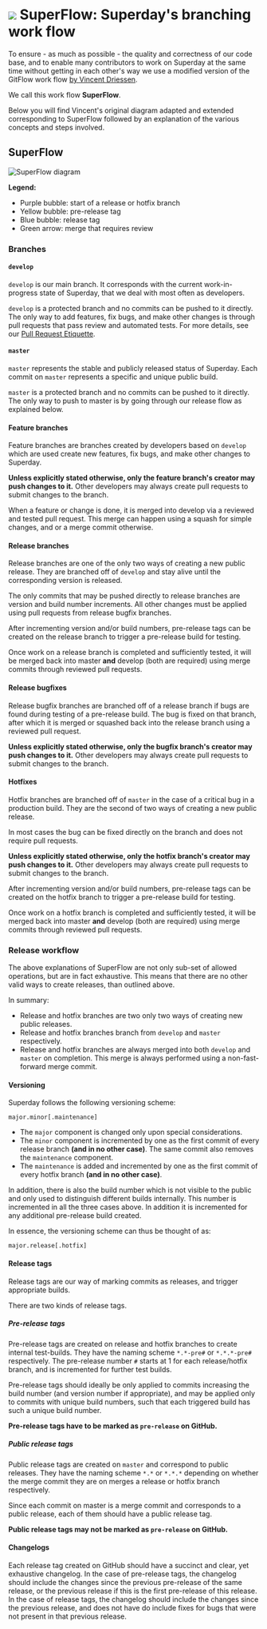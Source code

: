# ![](https://github.com/toggl/superday/blob/develop/teferi/Assets.xcassets/icSuperday.imageset/icSuperday.png) SuperFlow: Superday's branching work flow

To ensure - as much as possible - the quality and correctness of our code base, and to enable many contributors to work on Superday at the same time without getting in each other's way we use a modified version of the GitFlow work flow [by Vincent Driessen](http://nvie.com/posts/a-successful-git-branching-model/ "Original Blog post 'A successful Git branching model' by Vincent Driessen").

We call this work flow **SuperFlow**.

Below you will find Vincent's original diagram adapted and extended corresponding to SuperFlow followed by an explanation of the various concepts and steps involved.

## SuperFlow

![SuperFlow diagram](https://github.com/toggl/superday/blob/develop/docs/images/superflow.png)

**Legend:**
- Purple bubble: start of a release or hotfix branch
- Yellow bubble: pre-release tag
- Blue bubble: release tag
- Green arrow: merge that requires review

### Branches

#### `develop`

`develop` is our main branch. It corresponds with the current work-in-progress state of Superday, that we deal with most often as developers.

`develop` is a protected branch and no commits can be pushed to it directly. The only way to add features, fix bugs, and make other changes is through pull requests that pass review and automated tests. For more details, see our [Pull Request Etiquette](https://github.com/toggl/superday#pull-request-etiquette "Superday Pull Request Etiquette").

#### `master`

`master` represents the stable and publicly released status of Superday. Each commit on `master` represents a specific and unique public build.

`master` is a protected branch and no commits can be pushed to it directly. The only way to push to master is by going through our release flow as explained below.

#### Feature branches

Feature branches are branches created by developers based on `develop` which are used create new features, fix bugs, and make other changes to Superday.

**Unless explicitly stated otherwise, only the feature branch's creator may push changes to it.** Other developers may always create pull requests to submit changes to the branch.

When a feature or change is done, it is merged into develop via a reviewed and tested pull request. This merge can happen using a squash for simple changes, and or a merge commit otherwise.

#### Release branches

Release branches are one of the only two ways of creating a new public release. They are branched off of `develop` and stay alive until the corresponding version is released.

The only commits that may be pushed directly to release branches are version and build number increments. All other changes must be applied using pull requests from release bugfix branches.

After incrementing version and/or build numbers, pre-release tags can be created on the release branch to trigger a pre-release build for testing.

Once work on a release branch is completed and sufficiently tested, it will be merged back into master **and** develop (both are required) using merge commits through reviewed pull requests.

#### Release bugfixes

Release bugfix branches are branched off of a release branch if bugs are found during testing of a pre-release build. The bug is fixed on that branch, after which it is merged or squashed back into the release branch using a reviewed pull request.

**Unless explicitly stated otherwise, only the bugfix branch's creator may push changes to it.** Other developers may always create pull requests to submit changes to the branch.

#### Hotfixes

Hotfix branches are branched off of `master` in the case of a critical bug in a production build. They are the second of two ways of creating a new public release.

In most cases the bug can be fixed directly on the branch and does not require pull requests.

**Unless explicitly stated otherwise, only the hotfix branch's creator may push changes to it.** Other developers may always create pull requests to submit changes to the branch.

After incrementing version and/or build numbers, pre-release tags can be created on the hotfix branch to trigger a pre-release build for testing.

Once work on a hotfix branch is completed and sufficiently tested, it will be merged back into master **and** develop (both are required) using merge commits through reviewed pull requests.

### Release workflow

The above explanations of SuperFlow are not only sub-set of allowed operations, but are in fact exhaustive. This means that there are no other valid ways to create releases, than outlined above.

In summary:
- Release and hotfix branches are two only two ways of creating new public releases.
- Release and hotfix branches branch from `develop` and `master` respectively.
- Release and hotfix branches are always merged into both `develop` and `master` on completion. This merge is always performed using a non-fast-forward merge commit.

#### Versioning

Superday follows the following versioning scheme:

    major.minor[.maintenance]

- The `major` component is changed only upon special considerations.
- The `minor` component is incremented by one as the first commit of every release branch **(and in no other case)**. The same commit also removes the `maintenance` component.
- The `maintenance` is added and incremented by one as the first commit of every hotfix branch **(and in no other case)**.

In addition, there is also the build number which is not visible to the public and only used to distinguish different builds internally. This number is incremented in all the three cases above. In addition it is incremented for any additional pre-release build created.

In essence, the versioning scheme can thus be thought of as:

    major.release[.hotfix]

#### Release tags

Release tags are our way of marking commits as releases, and trigger appropriate builds.

There are two kinds of release tags.

##### Pre-release tags

Pre-release tags are created on release and hotfix branches to create internal test-builds. They have the naming scheme `*.*-pre#` or `*.*.*-pre#` respectively. The pre-release number `#` starts at 1 for each release/hotfix branch, and is incremented for further test builds.

Pre-release tags should ideally be only applied to commits increasing the build number (and version number if appropriate), and may be applied only to commits with unique build numbers, such that each triggered build has such a unique build number.

**Pre-release tags have to be marked as `pre-release` on GitHub.**

##### Public release tags

Public release tags are created on `master` and correspond to public releases. They have the naming scheme `*.*` or `*.*.*` depending on whether the merge commit they are on merges a release or hotfix branch respectively.

Since each commit on master is a merge commit and corresponds to a public release, each of them should have a public release tag.

**Public release tags may not be marked as `pre-release` on GitHub.**

#### Changelogs

Each release tag created on GitHub should have a succinct and clear, yet exhaustive changelog. In the case of pre-release tags, the changelog should include the changes since the previous pre-release of the same release, or the previous release if this is the first pre-release of this release. In the case of release tags, the changelog should include the changes since the previous release, and does not have do include fixes for bugs that were not present in that previous release.

